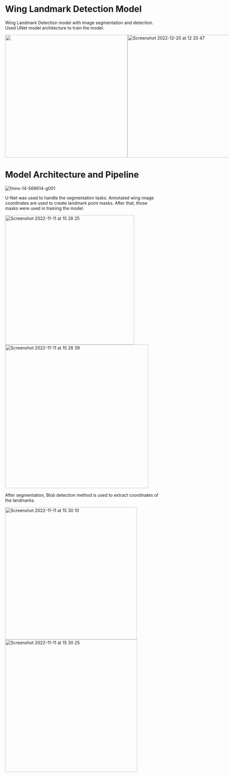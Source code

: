 # Wing Landmark Detection Model
Wing Landmark Detection model with image segmentation and detection. Used UNet model architecture to train the model.

<div style="display:flex">
<img width="400" src="https://user-images.githubusercontent.com/78916039/208629811-dc99a25b-89fd-42ed-8507-0ae0a8e90ef1.png">
<img width="400" alt="Screenshot 2022-12-20 at 12 20 47" src="https://user-images.githubusercontent.com/78916039/208630572-53206a0e-b991-485e-b51f-9f9f0e466eba.png">
</div>



# Model Architecture and Pipeline

![fnins-14-568614-g001](https://user-images.githubusercontent.com/78916039/201339602-d70eb5bf-c28a-4f5a-87e4-25434e36ca0b.jpg)

U-Net was used to handle the segmentation tasks. Annotated wing image coordinates are used to create landmark point masks. After that, those masks were used in training the model. 

<img width="422" alt="Screenshot 2022-11-11 at 15 28 25" src="https://user-images.githubusercontent.com/78916039/201340675-762f426b-9b82-4991-8489-fc1e31dce950.png"><img width="468" alt="Screenshot 2022-11-11 at 15 28 39" src="https://user-images.githubusercontent.com/78916039/201340683-599f5ad3-8f64-46a4-bed6-ee209efc5350.png">

After segmentation, Blob detection method is used to extract coordinates of the landmarks.

<img width="431" alt="Screenshot 2022-11-11 at 15 30 10" src="https://user-images.githubusercontent.com/78916039/201341006-a5decead-418b-4595-903f-3d5889dc07d4.png"><img width="432" alt="Screenshot 2022-11-11 at 15 30 25" src="https://user-images.githubusercontent.com/78916039/201341027-7845a438-3bb1-492b-8629-c6000a9e3da7.png">
